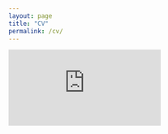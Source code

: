 ```yaml
---
layout: page
title: "CV"
permalink: /cv/
---
```


<div class="cv-container">
  <embed src="https://drive.google.com/viewerng/
viewer?embedded=true&url={{site.url}}/wang-cv-jan-21.pdf" />
</div>
